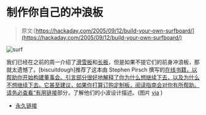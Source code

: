 # 制作你自己的冲浪板

> 原文:[https://hackaday.com/2005/09/12/build-your-own-surfboard/](https://hackaday.com/2005/09/12/build-your-own-surfboard/)

![surf](../Images/5140f43679a2dfb527f2f9e659a8fb27.png)

我们已经在之前的周一介绍了[滑雪板](http://misc.hackaday.com/entry/1234000100055376/)和[长板](http://www.hackaday.com/entry/1234000900056347/)，但是如果不提它们的前身冲浪板，那就太遗憾了。[biscuitdough]推荐了这本由 Stephen Pirsch 撰写的[在线书籍，以帮助你开始构建董事会。引言部分很好地解释了你为什么想继续下去，以及为什么不想继续下去。它甚至建议，如果你打算订购定制板，阅读指南会对你有所帮助。请务必查看“](http://www.surfersteve.com/introduction.htm)[有用链接](http://www.surfersteve.com/helpfullinks.htm)部分，了解他们的小波设计描述。(图片 [via](http://vegweb.com/gallery/displayimage.php?pos=-64) )

*   [永久链接](http://www.surfersteve.com/introduction.htm)
